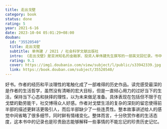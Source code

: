 ```yaml
---
title: 走出戈壁
category: book
status: done
rating: 5
year: 2021-6-16
date: 2023-10-04 05:01:29+08:00
douban:
  id: "35520540"
  title: 走出戈壁
  subtitle: 单伟建 / 2021 / 社会科学文献出版社
  intro: 《走出戈壁》是亚洲知名的金融家、投资人单伟建先生撰写的一部英文回忆录。书中作者以第一人称的方式讲述了个人成长经历，以“常春藤教授”收尾，回顾了自己在取得博士学位后在宾夕法尼亚大学沃顿商学院的任教经历，篇尾定格在单先生在沃顿执教6年后，于1993年春天入职摩根大通，开启了他作为金融家和投资人的人生新历程。本书可读性强，资料丰富，细节生动，文辞畅达。
  rating: 9.1
  cover: https://img1.doubanio.com/view/subject/l/public/s33942339.jpg
  link: https://book.douban.com/subject/35520540/
---
```


好书。作者的经历和平淡理性的笔触化成了一部难得的历史作品。读完感受最深的是作者的生活哲学，虽然没有清晰的宏大目标，但是一直倾心用力的过好当下的生活，保持当下心态和抉择的理性，以为未来做足准备。具体表现在包括但不限于在戈壁的勤劳能干，社交博得众人好感。作者对戈壁生活的复杂的深刻的留恋使得前半部的描述更鲜活更吸引人，而后半部缺少了一些连贯性。整本故事讲述给人的感觉中间省略了很多细节，同时鲜有情绪变化。整体而言，十分欣赏作者的生活态度，这本书中的记录也是珍贵励志能够解释一些事情的不能忘记的珍贵历史记忆。

